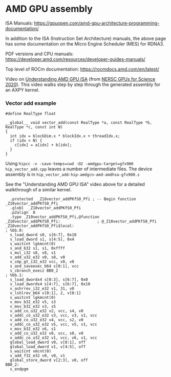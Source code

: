 # AMD GPU assembly

ISA Manuals: https://gpuopen.com/amd-gpu-architecture-programming-documentation/

In addition to the ISA (Instruction Set Architecture) manuals, the above page has some documentation on the Micro Engine Scheduler (MES) for RDNA3.

PDF versions and CPU manuals: https://developer.amd.com/resources/developer-guides-manuals/

Top level of ROCm documentation: https://rocmdocs.amd.com/en/latest/

Video on [Understanding AMD GPU ISA](https://www.youtube.com/watch?v=HYrs_TGWgz4) (from [NERSC GPUs for Science 2020](https://www.nersc.gov/users/training/gpus-for-science/gpus-for-science-2020/)).   This video walks step by step through the generated assembly for an AXPY kernel. 


### Vector add example

```
#define RealType float

__global__ void vector_add(const RealType *a, const RealType *b, RealType *c, const int N)
{
  int idx = blockDim.x * blockIdx.x + threadIdx.x;
  if (idx < N) {
    c[idx] = a[idx] + b[idx];
  }
}
```

Using `hipcc -v -save-temps=cwd -O2 -amdgpu-target=gfx900 hip_vector_add.cpp` leaves a number of intermediate files.
The device assembly is in `hip_vector_add-hip-amdgcn-amd-amdhsa-gfx900.s`

See the "Understanding AMD GPU ISA" video above for a detailed walkthrough of a similar kernel.

```
  .protected  _Z10vector_addPKfS0_Pfi ; -- Begin function _Z10vector_addPKfS0_Pfi
  .globl  _Z10vector_addPKfS0_Pfi
  .p2align  8
  .type _Z10vector_addPKfS0_Pfi,@function
_Z10vector_addPKfS0_Pfi:                ; @_Z10vector_addPKfS0_Pfi
_Z10vector_addPKfS0_Pfi$local:
; %bb.0:
  s_load_dword s0, s[6:7], 0x18
  s_load_dword s1, s[4:5], 0x4
  s_waitcnt lgkmcnt(0)
  s_and_b32 s1, s1, 0xffff
  s_mul_i32 s8, s8, s1
  v_add_u32_e32 v0, s8, v0
  v_cmp_gt_i32_e32 vcc, s0, v0
  s_and_saveexec_b64 s[0:1], vcc
  s_cbranch_execz BB0_2
; %bb.1:
  s_load_dwordx4 s[0:3], s[6:7], 0x0
  s_load_dwordx4 s[4:7], s[6:7], 0x10
  v_ashrrev_i32_e32 v1, 31, v0
  v_lshlrev_b64 v[0:1], 2, v[0:1]
  s_waitcnt lgkmcnt(0)
  v_mov_b32_e32 v5, s3
  v_mov_b32_e32 v3, s5
  v_add_co_u32_e32 v2, vcc, s4, v0
  v_addc_co_u32_e32 v3, vcc, v3, v1, vcc
  v_add_co_u32_e32 v4, vcc, s2, v0
  v_addc_co_u32_e32 v5, vcc, v5, v1, vcc
  v_mov_b32_e32 v6, s1
  v_add_co_u32_e32 v0, vcc, s0, v0
  v_addc_co_u32_e32 v1, vcc, v6, v1, vcc
  global_load_dword v0, v[0:1], off
  global_load_dword v1, v[4:5], off
  s_waitcnt vmcnt(0)
  v_add_f32_e32 v0, v0, v1
  global_store_dword v[2:3], v0, off
BB0_2:
  s_endpgm

```

